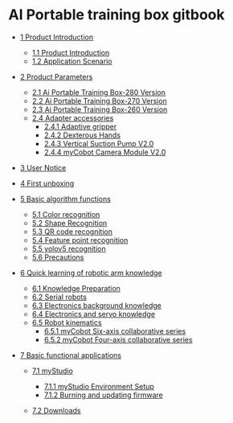 # AI Portable training box gitbook

- [1 Product Introduction](1-ProductIntroduction/1.1-ProductIntroduction.md)

  - [1.1 Product Introduction](1-ProductIntroduction/1.1-ProductIntroduction.md)
  - [1.2 Application Scenario](1-ProductIntroduction/1.2-ApplicationScenarios.md)

- [2 Product Parameters](2-ProductFeature/README.md)

  - [2.1 Ai Portable Training Box-280 Version](2-ProductFeature/2.1-280_version.md)
  - [2.2 Ai Portable Training Box-270 Version](2-ProductFeature/2.2-270_version.md)
  - [2.3 Ai Portable Training Box-260 Version](2-ProductFeature/2.3-260_version.md)
  - [2.4 Adapter accessories]()
    - [2.4.1 Adaptive gripper](2-ProductFeature/2.4.1-adaptive_gripper.md)
    - [2.4.2 Dexterous Hands](2-ProductFeature/2.4.2-five_hand.md)
    - [2.4.3 Vertical Suction Pump V2.0](2-ProductFeature/2.4.3-pump.md)
    - [2.4.4 myCobot Camera Module V2.0](2-ProductFeature/2.4.4-camera.md)

- [3 User Notice](3-UserNotes/README.md)

  <!-- - [3.1 安全须知](3-UserNotes/3.1-SafetyInstruction.md)
  - [3.2 产品养护](3-UserNotes/3.2-TransportandStorage.md)
  - [3.3 充电说明](3-UserNotes/3.3-MaintenanceandCare.md) -->

- [4 First unboxing](4-FirstInstallAndUse/README.md)

- [5 Basic algorithm functions]()

  - [5.1 Color recognition](5-BasicAlgorithmFunction/5.1-color_recognition.md)
  - [5.2 Shape Recognition](5-BasicAlgorithmFunction//5.2-shape_recognition.md)
  - [5.3 QR code recognition](5-BasicAlgorithmFunction/5.3-encode_recognition.md)
  - [5.4 Feature point recognition](5-BasicAlgorithmFunction/5.4-feature_recognition.md)
  - [5.5 yolov5 recognition](5-BasicAlgorithmFunction/5.5-yolov5_recognition.md)
  - [5.6 Precautions](5-BasicAlgorithmFunction/5.6-precautions.md)

- [6 Quick learning of robotic arm knowledge]()

  - [6.1 Knowledge Preparation](6-RoboticArmKnowledge/6.1-knowleged.md)
  - [6.2 Serial robots](6-RoboticArmKnowledge/6.2-Serial_robots.md)
  - [6.3 Electronics background knowledge](6-RoboticArmKnowledge/6.3-electric_knowledge.md)
  - [6.4 Electronics and servo knowledge](6-RoboticArmKnowledge/6.4-motors_and_servos.md)
  - [6.5 Robot kinematics]()
    - [6.5.1 myCobot Six-axis collaborative series](6-RoboticArmKnowledge/6.5-robot_kinematics.md)
    - [6.5.2 myCobot Four-axis collaborative series]()

- [7 Basic functional applications](7-BasicFunctionApplication/README.md)
  - [7.1 myStudio](7-BasicFunctionApplication/7.1-myStudio/README.md)
    - [7.1.1 myStudio Environment Setup](7-BasicFunctionApplication/7.1-myStudio/7.1.1-myStudio_download_driverinstalled.md)
    - [7.1.2 Burning and updating firmware](7-BasicFunctionApplication/7.1-myStudio/7.1.2-myStudio_flash_firmwares.md)

  - [7.2 Downloads](7-BasicFunctionApplication/7.2-files_download.md)
 
